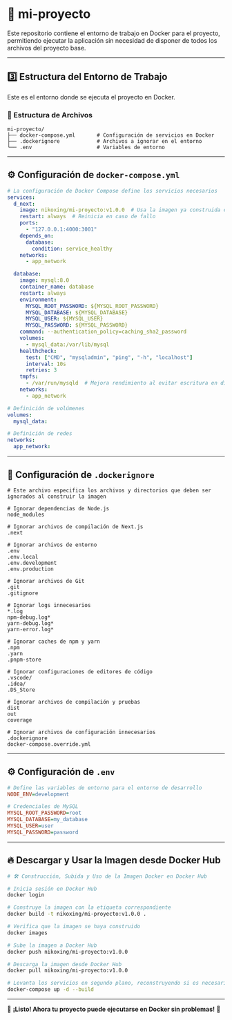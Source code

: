 # 📌 mi-proyecto

Este repositorio contiene el entorno de trabajo en Docker para el proyecto, permitiendo ejecutar la aplicación sin necesidad de disponer de todos los archivos del proyecto base.

---

## 3️⃣ Estructura del Entorno de Trabajo
Este es el entorno donde se ejecuta el proyecto en Docker.

### 📂 Estructura de Archivos
```
mi-proyecto/
├── docker-compose.yml       # Configuración de servicios en Docker
├── .dockerignore            # Archivos a ignorar en el entorno
└── .env                     # Variables de entorno
```

---

## ⚙️ Configuración de `docker-compose.yml`
```yaml
# La configuración de Docker Compose define los servicios necesarios
services:
  d_next:
    image: nikoxing/mi-proyecto:v1.0.0  # Usa la imagen ya construida en Docker Hub
    restart: always  # Reinicia en caso de fallo
    ports:
      - "127.0.0.1:4000:3001"
    depends_on:
      database:
        condition: service_healthy
    networks:
      - app_network

  database:
    image: mysql:8.0
    container_name: database
    restart: always
    environment:
      MYSQL_ROOT_PASSWORD: ${MYSQL_ROOT_PASSWORD}
      MYSQL_DATABASE: ${MYSQL_DATABASE}
      MYSQL_USER: ${MYSQL_USER}
      MYSQL_PASSWORD: ${MYSQL_PASSWORD}
    command: --authentication_policy=caching_sha2_password
    volumes:
      - mysql_data:/var/lib/mysql
    healthcheck:
      test: ["CMD", "mysqladmin", "ping", "-h", "localhost"]
      interval: 10s
      retries: 3
    tmpfs:
      - /var/run/mysqld  # Mejora rendimiento al evitar escritura en disco
    networks:
      - app_network

# Definición de volúmenes
volumes:
  mysql_data:

# Definición de redes
networks:
  app_network:
```

---

## 📂 Configuración de `.dockerignore`
```dockerignore
# Este archivo especifica los archivos y directorios que deben ser ignorados al construir la imagen

# Ignorar dependencias de Node.js
node_modules

# Ignorar archivos de compilación de Next.js
.next

# Ignorar archivos de entorno
.env
.env.local
.env.development
.env.production

# Ignorar archivos de Git
.git
.gitignore

# Ignorar logs innecesarios
*.log
npm-debug.log*
yarn-debug.log*
yarn-error.log*

# Ignorar caches de npm y yarn
.npm
.yarn
.pnpm-store

# Ignorar configuraciones de editores de código
.vscode/
.idea/
.DS_Store

# Ignorar archivos de compilación y pruebas
dist
out
coverage

# Ignorar archivos de configuración innecesarios
.dockerignore
docker-compose.override.yml
```

---

## ⚙️ Configuración de `.env`
```ini
# Define las variables de entorno para el entorno de desarrollo
NODE_ENV=development

# Credenciales de MySQL
MYSQL_ROOT_PASSWORD=root
MYSQL_DATABASE=my_database
MYSQL_USER=user
MYSQL_PASSWORD=password
```

---

## 🔥 Descargar y Usar la Imagen desde Docker Hub
```sh
# 🛠️ Construcción, Subida y Uso de la Imagen Docker en Docker Hub

# Inicia sesión en Docker Hub
docker login

# Construye la imagen con la etiqueta correspondiente
docker build -t nikoxing/mi-proyecto:v1.0.0 .

# Verifica que la imagen se haya construido
docker images

# Sube la imagen a Docker Hub
docker push nikoxing/mi-proyecto:v1.0.0

# Descarga la imagen desde Docker Hub
docker pull nikoxing/mi-proyecto:v1.0.0

# Levanta los servicios en segundo plano, reconstruyendo si es necesario
docker-compose up -d --build
```

---

📌 **¡Listo! Ahora tu proyecto puede ejecutarse en Docker sin problemas!** 🚀

